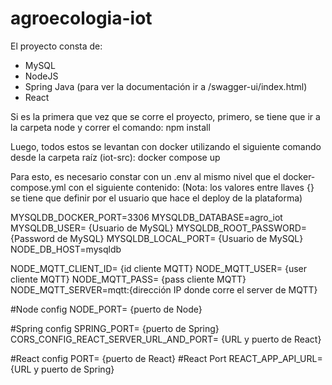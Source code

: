 # agroecologia-iot

El proyecto consta de:
- MySQL
- NodeJS
- Spring Java (para ver la documentación ir a /swagger-ui/index.html)
- React

Si es la primera que vez que se corre el proyecto, primero, se tiene que ir a la carpeta node y correr el comando:
npm install

Luego, todos estos se levantan con docker utilizando el siguiente comando desde la carpeta raíz (iot-src):
docker compose up

Para esto, es necesario constar con un .env al mismo nivel que el docker-compose.yml con el siguiente contenido:
(Nota: los valores entre llaves {} se tiene que definir por el usuario que hace el deploy de la plataforma)

MYSQLDB_DOCKER_PORT=3306
MYSQLDB_DATABASE=agro_iot
MYSQLDB_USER= {Usuario de MySQL}
MYSQLDB_ROOT_PASSWORD= {Password de MySQL}
MYSQLDB_LOCAL_PORT= {Usuario de MySQL}
NODE_DB_HOST=mysqldb

NODE_MQTT_CLIENT_ID= {id cliente MQTT}
NODE_MQTT_USER= {user cliente MQTT}
NODE_MQTT_PASS= {pass cliente MQTT}
NODE_MQTT_SERVER=mqtt:{dirección IP donde corre el server de MQTT}

#Node config
NODE_PORT= {puerto de Node}

#Spring config
SPRING_PORT= {puerto de Spring}
CORS_CONFIG_REACT_SERVER_URL_AND_PORT= {URL y puerto de React}

#React config
PORT= {puerto de React} #React Port
REACT_APP_API_URL= {URL y puerto de Spring}
